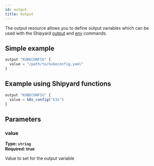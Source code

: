```yaml
---
id: output
title: Output
---
```


The output resource allows you to define output variables which can be used with the Shipyard [output](/docs/commands/output) and [env](/docs/commands/env) commands.

## Simple example 

```javascript
output "KUBECONFIG" {
  value = "/path/to/kubeconfig.yaml"
}
```

## Example using Shipyard functions

```javascript
output "KUBECONFIG" {
  value = k8s_config("k3s")
}
```


## Parameters

### value
**Type: `string`**  
**Required: true**

Value to set for the output variable
